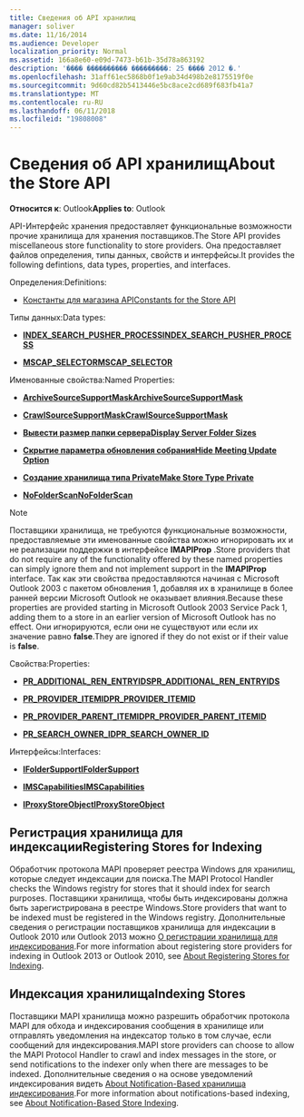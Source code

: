 ```yaml
---
title: Сведения об API хранилищ
manager: soliver
ms.date: 11/16/2014
ms.audience: Developer
localization_priority: Normal
ms.assetid: 166a8e60-e09d-7473-b61b-35d78a863192
description: '���� ���������� ���������: 25 ���� 2012 �.'
ms.openlocfilehash: 31aff61ec5868b0f1e9ab34d498b2e8175519f0e
ms.sourcegitcommit: 9d60cd82b5413446e5bc8ace2cd689f683fb41a7
ms.translationtype: MT
ms.contentlocale: ru-RU
ms.lasthandoff: 06/11/2018
ms.locfileid: "19808008"
---
```

# <a name="about-the-store-api"></a><span data-ttu-id="9fe60-103">Сведения об API хранилищ</span><span class="sxs-lookup"><span data-stu-id="9fe60-103">About the Store API</span></span>

  
  
<span data-ttu-id="9fe60-104">**Относится к**: Outlook</span><span class="sxs-lookup"><span data-stu-id="9fe60-104">**Applies to**: Outlook</span></span> 
  
<span data-ttu-id="9fe60-105">API-Интерфейс хранения предоставляет функциональные возможности прочие хранилища для хранения поставщиков.</span><span class="sxs-lookup"><span data-stu-id="9fe60-105">The Store API provides miscellaneous store functionality to store providers.</span></span> <span data-ttu-id="9fe60-106">Она предоставляет файлов определения, типы данных, свойств и интерфейсы.</span><span class="sxs-lookup"><span data-stu-id="9fe60-106">It provides the following defintions, data types, properties, and interfaces.</span></span>
  
<span data-ttu-id="9fe60-107">Определения:</span><span class="sxs-lookup"><span data-stu-id="9fe60-107">Definitions:</span></span>
  
- [<span data-ttu-id="9fe60-108">Константы для магазина API</span><span class="sxs-lookup"><span data-stu-id="9fe60-108">Constants for the Store API</span></span>](mapi-constants.md)
    
<span data-ttu-id="9fe60-109">Типы данных:</span><span class="sxs-lookup"><span data-stu-id="9fe60-109">Data types:</span></span>
  
- <span data-ttu-id="9fe60-110">**[INDEX_SEARCH_PUSHER_PROCESS](index_search_pusher_process.md)**</span><span class="sxs-lookup"><span data-stu-id="9fe60-110">**[INDEX_SEARCH_PUSHER_PROCESS](index_search_pusher_process.md)**</span></span>
    
- <span data-ttu-id="9fe60-111">**[MSCAP_SELECTOR](mscap_selector.md)**</span><span class="sxs-lookup"><span data-stu-id="9fe60-111">**[MSCAP_SELECTOR](mscap_selector.md)**</span></span>
    
<span data-ttu-id="9fe60-112">Именованные свойства:</span><span class="sxs-lookup"><span data-stu-id="9fe60-112">Named Properties:</span></span>
  
- <span data-ttu-id="9fe60-113">**[ArchiveSourceSupportMask](archivesourcesupportmask.md)**</span><span class="sxs-lookup"><span data-stu-id="9fe60-113">**[ArchiveSourceSupportMask](archivesourcesupportmask.md)**</span></span>
    
- <span data-ttu-id="9fe60-114">**[CrawlSourceSupportMask](crawlsourcesupportmask.md)**</span><span class="sxs-lookup"><span data-stu-id="9fe60-114">**[CrawlSourceSupportMask](crawlsourcesupportmask.md)**</span></span>
    
- <span data-ttu-id="9fe60-115">**[Вывести размер папки сервера](display-server-folder-sizes-property.md)**</span><span class="sxs-lookup"><span data-stu-id="9fe60-115">**[Display Server Folder Sizes](display-server-folder-sizes-property.md)**</span></span>
    
- <span data-ttu-id="9fe60-116">**[Скрытие параметра обновления собрания](hide-meeting-update-option-property.md)**</span><span class="sxs-lookup"><span data-stu-id="9fe60-116">**[Hide Meeting Update Option](hide-meeting-update-option-property.md)**</span></span>
    
- <span data-ttu-id="9fe60-117">**[Создание хранилища типа Private](make-store-type-private-property.md)**</span><span class="sxs-lookup"><span data-stu-id="9fe60-117">**[Make Store Type Private](make-store-type-private-property.md)**</span></span>
    
- <span data-ttu-id="9fe60-118">**[NoFolderScan](nofolderscan.md)**</span><span class="sxs-lookup"><span data-stu-id="9fe60-118">**[NoFolderScan](nofolderscan.md)**</span></span>
    
> [!NOTE]
> <span data-ttu-id="9fe60-119">Поставщики хранилища, не требуются функциональные возможности, предоставляемые эти именованные свойства можно игнорировать их и не реализации поддержки в интерфейсе **IMAPIProp** .</span><span class="sxs-lookup"><span data-stu-id="9fe60-119">Store providers that do not require any of the functionality offered by these named properties can simply ignore them and not implement support in the **IMAPIProp** interface.</span></span> <span data-ttu-id="9fe60-120">Так как эти свойства предоставляются начиная с Microsoft Outlook 2003 с пакетом обновления 1, добавляя их в хранилище в более ранней версии Microsoft Outlook не оказывает влияния.</span><span class="sxs-lookup"><span data-stu-id="9fe60-120">Because these properties are provided starting in Microsoft Outlook 2003 Service Pack 1, adding them to a store in an earlier version of Microsoft Outlook has no effect.</span></span> <span data-ttu-id="9fe60-121">Они игнорируются, если они не существуют или если их значение равно **false**.</span><span class="sxs-lookup"><span data-stu-id="9fe60-121">They are ignored if they do not exist or if their value is **false**.</span></span> 
  
<span data-ttu-id="9fe60-122">Свойства:</span><span class="sxs-lookup"><span data-stu-id="9fe60-122">Properties:</span></span>
  
- <span data-ttu-id="9fe60-123">**[PR_ADDITIONAL_REN_ENTRYIDS](pidtagadditionalrenentryids-canonical-property.md)**</span><span class="sxs-lookup"><span data-stu-id="9fe60-123">**[PR_ADDITIONAL_REN_ENTRYIDS](pidtagadditionalrenentryids-canonical-property.md)**</span></span>
    
- <span data-ttu-id="9fe60-124">**[PR_PROVIDER_ITEMID](pidtagprovideritemid-canonical-property.md)**</span><span class="sxs-lookup"><span data-stu-id="9fe60-124">**[PR_PROVIDER_ITEMID](pidtagprovideritemid-canonical-property.md)**</span></span>
    
- <span data-ttu-id="9fe60-125">**[PR_PROVIDER_PARENT_ITEMID](pidtagproviderparentitemid-canonical-property.md)**</span><span class="sxs-lookup"><span data-stu-id="9fe60-125">**[PR_PROVIDER_PARENT_ITEMID](pidtagproviderparentitemid-canonical-property.md)**</span></span>
    
- <span data-ttu-id="9fe60-126">**[PR_SEARCH_OWNER_ID](pidtagsearchownerid-canonical-property.md)**</span><span class="sxs-lookup"><span data-stu-id="9fe60-126">**[PR_SEARCH_OWNER_ID](pidtagsearchownerid-canonical-property.md)**</span></span>
    
<span data-ttu-id="9fe60-127">Интерфейсы:</span><span class="sxs-lookup"><span data-stu-id="9fe60-127">Interfaces:</span></span>
  
- <span data-ttu-id="9fe60-128">**[IFolderSupport](ifoldersupportiunknown.md)**</span><span class="sxs-lookup"><span data-stu-id="9fe60-128">**[IFolderSupport](ifoldersupportiunknown.md)**</span></span>
    
- <span data-ttu-id="9fe60-129">**[IMSCapabilities](imscapabilitiesiunknown.md)**</span><span class="sxs-lookup"><span data-stu-id="9fe60-129">**[IMSCapabilities](imscapabilitiesiunknown.md)**</span></span>
    
- <span data-ttu-id="9fe60-130">**[IProxyStoreObject](iproxystoreobject.md)**</span><span class="sxs-lookup"><span data-stu-id="9fe60-130">**[IProxyStoreObject](iproxystoreobject.md)**</span></span>
    
## <a name="registering-stores-for-indexing"></a><span data-ttu-id="9fe60-131">Регистрация хранилища для индексации</span><span class="sxs-lookup"><span data-stu-id="9fe60-131">Registering Stores for Indexing</span></span>

<span data-ttu-id="9fe60-132">Обработчик протокола MAPI проверяет реестра Windows для хранилищ, которые следует индексации для поиска.</span><span class="sxs-lookup"><span data-stu-id="9fe60-132">The MAPI Protocol Handler checks the Windows registry for stores that it should index for search purposes.</span></span> <span data-ttu-id="9fe60-133">Поставщики хранилища, чтобы быть индексированы должна быть зарегистрирована в реестре Windows.</span><span class="sxs-lookup"><span data-stu-id="9fe60-133">Store providers that want to be indexed must be registered in the Windows registry.</span></span> <span data-ttu-id="9fe60-134">Дополнительные сведения о регистрации поставщиков хранилища для индексации в Outlook 2010 или Outlook 2013 можно [О регистрации хранилища для индексирования](about-registering-stores-for-indexing.md).</span><span class="sxs-lookup"><span data-stu-id="9fe60-134">For more information about registering store providers for indexing in Outlook 2013 or Outlook 2010, see [About Registering Stores for Indexing](about-registering-stores-for-indexing.md).</span></span>
  
## <a name="indexing-stores"></a><span data-ttu-id="9fe60-135">Индексация хранилища</span><span class="sxs-lookup"><span data-stu-id="9fe60-135">Indexing Stores</span></span>

<span data-ttu-id="9fe60-136">Поставщики MAPI хранилища можно разрешить обработчик протокола MAPI для обхода и индексирования сообщения в хранилище или отправлять уведомления на индексатор только в том случае, если сообщений для индексирования.</span><span class="sxs-lookup"><span data-stu-id="9fe60-136">MAPI store providers can choose to allow the MAPI Protocol Handler to crawl and index messages in the store, or send notifications to the indexer only when there are messages to be indexed.</span></span> <span data-ttu-id="9fe60-137">Дополнительные сведения о на основе уведомлений индексирования видеть [About Notification-Based хранилища индексирования](about-notification-based-store-indexing.md).</span><span class="sxs-lookup"><span data-stu-id="9fe60-137">For more information about notifications-based indexing, see [About Notification-Based Store Indexing](about-notification-based-store-indexing.md).</span></span>
  

